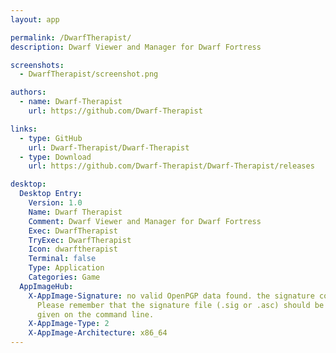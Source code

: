 ```yaml
---
layout: app

permalink: /DwarfTherapist/
description: Dwarf Viewer and Manager for Dwarf Fortress

screenshots:
  - DwarfTherapist/screenshot.png

authors:
  - name: Dwarf-Therapist
    url: https://github.com/Dwarf-Therapist

links:
  - type: GitHub
    url: Dwarf-Therapist/Dwarf-Therapist
  - type: Download
    url: https://github.com/Dwarf-Therapist/Dwarf-Therapist/releases

desktop:
  Desktop Entry:
    Version: 1.0
    Name: Dwarf Therapist
    Comment: Dwarf Viewer and Manager for Dwarf Fortress
    Exec: DwarfTherapist
    TryExec: DwarfTherapist
    Icon: dwarftherapist
    Terminal: false
    Type: Application
    Categories: Game
  AppImageHub:
    X-AppImage-Signature: no valid OpenPGP data found. the signature could not be verified.
      Please remember that the signature file (.sig or .asc) should be the first file
      given on the command line.
    X-AppImage-Type: 2
    X-AppImage-Architecture: x86_64
---
```


